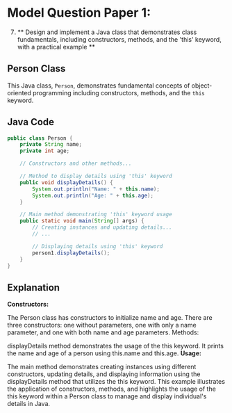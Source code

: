 
# Model Question Paper 1:

7. ** Design and implement a Java class that demonstrates class fundamentals, including constructors, methods, and the 'this' keyword, with a practical example **

## Person Class

This Java class, `Person`, demonstrates fundamental concepts of object-oriented programming including constructors, methods, and the `this` keyword.

## Java Code

```java
public class Person {
    private String name;
    private int age;

    // Constructors and other methods...

    // Method to display details using 'this' keyword
    public void displayDetails() {
        System.out.println("Name: " + this.name);
        System.out.println("Age: " + this.age);
    }

    // Main method demonstrating 'this' keyword usage
    public static void main(String[] args) {
        // Creating instances and updating details...
        // ...

        // Displaying details using 'this' keyword
        person1.displayDetails();
    }
}
```
## Explanation
**Constructors:**

The Person class has constructors to initialize name and age.
There are three constructors: one without parameters, one with only a name parameter, and one with both name and age parameters.
Methods:

displayDetails method demonstrates the usage of the this keyword.
It prints the name and age of a person using this.name and this.age.
**Usage:**

The main method demonstrates creating instances using different constructors, updating details, and displaying information using the displayDetails method that utilizes the this keyword.
This example illustrates the application of constructors, methods, and highlights the usage of the this keyword within a Person class to manage and display individual's details in Java.